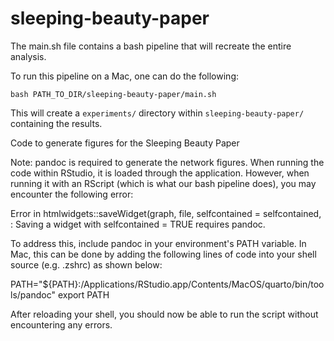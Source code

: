 # sleeping-beauty-paper

The main.sh file contains a bash pipeline that will recreate the entire analysis.

To run this pipeline on a Mac, one can do the following:

```
bash PATH_TO_DIR/sleeping-beauty-paper/main.sh
```

This will create a `experiments/` directory within `sleeping-beauty-paper/` containing the results.

Code to generate figures for the Sleeping Beauty Paper

Note: pandoc is required to generate the network figures. When running the code within RStudio, it is loaded through the application. However, when running it with an RScript (which is what our bash pipeline does), you may encounter the following error:

Error in htmlwidgets::saveWidget(graph, file, selfcontained = selfcontained,  :
    Saving a widget with selfcontained = TRUE requires pandoc.

To address this, include pandoc in your environment's PATH variable. In Mac, this can be done by adding the following lines of code into your shell source (e.g. .zshrc) as shown below:

PATH="${PATH}:/Applications/RStudio.app/Contents/MacOS/quarto/bin/tools/pandoc"
export PATH

After reloading your shell, you should now be able to run the script without encountering any errors.

